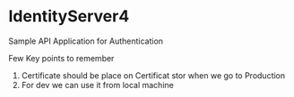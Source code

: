 # IdentityServer4
Sample API Application for Authentication

Few Key points to remember
1. Certificate should be place on Certificat stor when we go to Production
2. For dev we can use it from local machine
